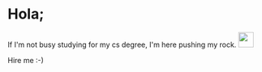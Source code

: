 # Hola;

If I'm not busy studying for my cs degree, I'm here pushing my rock. <img src="https://github.com/maritogram/maritogram/assets/94982527/ddcf4e5b-9f4a-4669-97c3-1ad21bee1108" width=30px>


Hire me :-)


